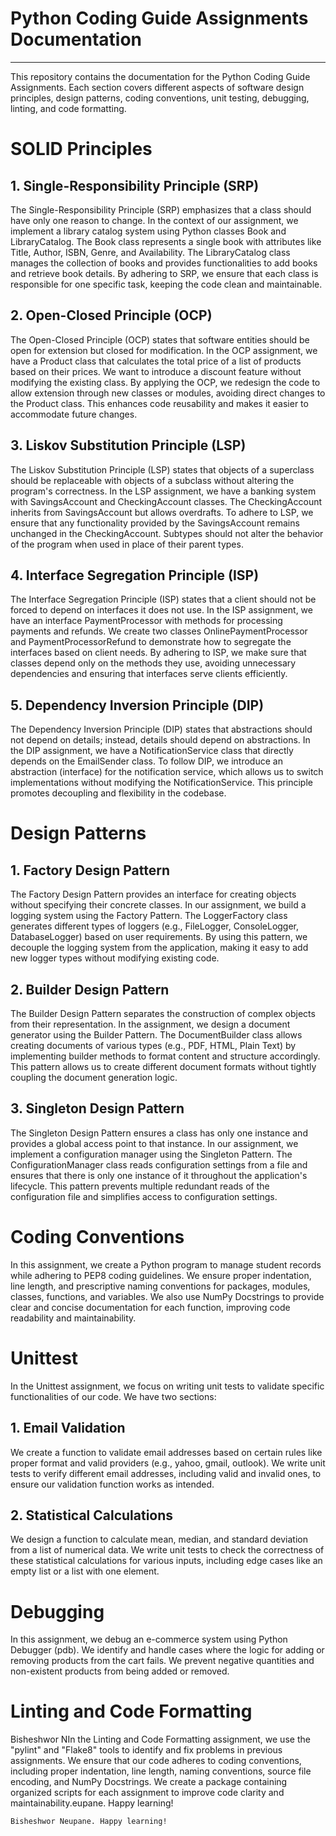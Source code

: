 # Python Coding Guide Assignments Documentation
---
This repository contains the documentation for the Python Coding Guide Assignments. Each section covers different aspects of software design principles, design patterns, coding conventions, unit testing, debugging, linting, and code formatting.

# SOLID Principles
## 1. Single-Responsibility Principle (SRP)

The Single-Responsibility Principle (SRP) emphasizes that a class should have only one reason to change. In the context of our assignment, we implement a library catalog system using Python classes Book and LibraryCatalog. The Book class represents a single book with attributes like Title, Author, ISBN, Genre, and Availability. The LibraryCatalog class manages the collection of books and provides functionalities to add books and retrieve book details. By adhering to SRP, we ensure that each class is responsible for one specific task, keeping the code clean and maintainable.


## 2. Open-Closed Principle (OCP)

The Open-Closed Principle (OCP) states that software entities should be open for extension but closed for modification. In the OCP assignment, we have a Product class that calculates the total price of a list of products based on their prices. We want to introduce a discount feature without modifying the existing class. By applying the OCP, we redesign the code to allow extension through new classes or modules, avoiding direct changes to the Product class. This enhances code reusability and makes it easier to accommodate future changes.


## 3. Liskov Substitution Principle (LSP)

The Liskov Substitution Principle (LSP) states that objects of a superclass should be replaceable with objects of a subclass without altering the program's correctness. In the LSP assignment, we have a banking system with SavingsAccount and CheckingAccount classes. The CheckingAccount inherits from SavingsAccount but allows overdrafts. To adhere to LSP, we ensure that any functionality provided by the SavingsAccount remains unchanged in the CheckingAccount. Subtypes should not alter the behavior of the program when used in place of their parent types.


## 4. Interface Segregation Principle (ISP)

The Interface Segregation Principle (ISP) states that a client should not be forced to depend on interfaces it does not use. In the ISP assignment, we have an interface PaymentProcessor with methods for processing payments and refunds. We create two classes OnlinePaymentProcessor and PaymentProcessorRefund to demonstrate how to segregate the interfaces based on client needs. By adhering to ISP, we make sure that classes depend only on the methods they use, avoiding unnecessary dependencies and ensuring that interfaces serve clients efficiently.


## 5. Dependency Inversion Principle (DIP)

The Dependency Inversion Principle (DIP) states that abstractions should not depend on details; instead, details should depend on abstractions. In the DIP assignment, we have a NotificationService class that directly depends on the EmailSender class. To follow DIP, we introduce an abstraction (interface) for the notification service, which allows us to switch implementations without modifying the NotificationService. This principle promotes decoupling and flexibility in the codebase.


# Design Patterns
## 1. Factory Design Pattern

The Factory Design Pattern provides an interface for creating objects without specifying their concrete classes. In our assignment, we build a logging system using the Factory Pattern. The LoggerFactory class generates different types of loggers (e.g., FileLogger, ConsoleLogger, DatabaseLogger) based on user requirements. By using this pattern, we decouple the logging system from the application, making it easy to add new logger types without modifying existing code.


## 2. Builder Design Pattern

The Builder Design Pattern separates the construction of complex objects from their representation. In the assignment, we design a document generator using the Builder Pattern. The DocumentBuilder class allows creating documents of various types (e.g., PDF, HTML, Plain Text) by implementing builder methods to format content and structure accordingly. This pattern allows us to create different document formats without tightly coupling the document generation logic.


## 3. Singleton Design Pattern

The Singleton Design Pattern ensures a class has only one instance and provides a global access point to that instance. In our assignment, we implement a configuration manager using the Singleton Pattern. The ConfigurationManager class reads configuration settings from a file and ensures that there is only one instance of it throughout the application's lifecycle. This pattern prevents multiple redundant reads of the configuration file and simplifies access to configuration settings.

# Coding Conventions

In this assignment, we create a Python program to manage student records while adhering to PEP8 coding guidelines. We ensure proper indentation, line length, and prescriptive naming conventions for packages, modules, classes, functions, and variables. We also use NumPy Docstrings to provide clear and concise documentation for each function, improving code readability and maintainability.

# Unittest

In the Unittest assignment, we focus on writing unit tests to validate specific functionalities of our code. We have two sections:

## 1. Email Validation

We create a function to validate email addresses based on certain rules like proper format and valid providers (e.g., yahoo, gmail, outlook). We write unit tests to verify different email addresses, including valid and invalid ones, to ensure our validation function works as intended.

## 2. Statistical Calculations

We design a function to calculate mean, median, and standard deviation from a list of numerical data. We write unit tests to check the correctness of these statistical calculations for various inputs, including edge cases like an empty list or a list with one element.

# Debugging

In this assignment, we debug an e-commerce system using Python Debugger (pdb). We identify and handle cases where the logic for adding or removing products from the cart fails. We prevent negative quantities and non-existent products from being added or removed.

# Linting and Code Formatting

Bisheshwor NIn the Linting and Code Formatting assignment, we use the "pylint" and "Flake8" tools to identify and fix problems in previous assignments. We ensure that our code adheres to coding conventions, including proper indentation, line length, naming conventions, source file encoding, and NumPy Docstrings. We create a package containing organized scripts for each assignment to improve code clarity and maintainability.eupane. Happy learning!

```
Bisheshwor Neupane. Happy learning!
```